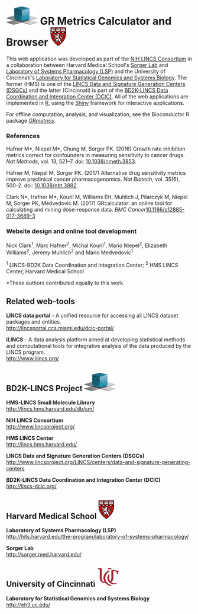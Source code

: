 # <img src="dcic.png" height = "50" width= "85" alt="LINCS DCIC"> GR Metrics Calculator and Browser <img src="logo_harvard_150.png" height = "50" width = "42" alt = "HMS LINCS Center">

This web application was developed as part of the [NIH LINCS Consortium](http://www.lincsproject.org/) in a collaboration between Harvard Medical School's [Sorger Lab](http://sorger.med.harvard.edu/) and [Laboratory of Systems Pharmacology (LSP)](http://hits.harvard.edu/the-program/laboratory-of-systems-pharmacology/about/) and the University of Cincinnati's [Laboratory for Statistical Genomics and Systems Biology](http://eh3.uc.edu/). The former (HMS) is one of the [LINCS Data and Signature Generation Centers (DSGCs)](http://www.lincsproject.org/LINCS/centers/data-and-signature-generating-centers) and the latter (Cincinnati) is part of the [BD2K-LINCS Data Coordination and Integration Center (DCIC)](http://lincs-dcic.org/). All of the web applications are implemented in [R](https://www.r-project.org/), using the [Shiny](https://shiny.rstudio.com/) framework for interactive applications.

For offline computation, analysis, and visualization, see the Bioconductor R package <a href="https://bioconductor.org/packages/GRmetrics"><em>GRmetrics</em></a>.

### References

Hafner M*, Niepel M*, Chung M, Sorger PK. (2016) Growth rate inhibition metrics correct for confounders in measuring sensitivity to cancer drugs. <em>Nat Methods</em>, vol. 13, 521–7. doi: <a href="http://dx.doi.org/10.1038/nmeth.3853">10.1038/nmeth.3853</a>.

Hafner M, Niepel M, Sorger PK. (2017) Alternative drug sensitivity metrics improve preclinical cancer pharmacogenomics. <em>Nat Biotech</em>,  vol. 35(6), 500-2. doi: <a href="http://dx.doi.org/10.1038/nbt.3882">10.1038/nbt.3882</a>.

Clark N*, Hafner M*, Kouril M, Williams EH, Muhlich J, Pilarczyk M, Niepel M, Sorger PK, Medvedovic M. (2017) GRcalculator: an online tool for calculating and mining dose-response data. <em>BMC Cancer</em><a href="https://doi.org/10.1186/s12885-017-3689-3">10.1186/s12885-017-3689-3</a>

### Website design and online tool development

Nick Clark<sup>1</sup>, Marc Hafner<sup>2</sup>, Michal Kouril<sup>1</sup>, Mario Niepel<sup>2</sup>, Elizabeth Williams<sup>2</sup>, Jeremy Muhlich<sup>2</sup> and Mario Medvedovic<sup>1</sup>

<sup>1</sup> LINCS-BD2K Data Coordination and Integration Center;
<sup>2</sup> HMS LINCS Center, Harvard Medical School

*These authors contributed equally to this work.

## Related web-tools

**LINCS data portal** - A unified resource for accessing all LINCS dataset packages and entities.
<br>http://lincsportal.ccs.miami.edu/dcic-portal/

**iLINCS** - A data analysis platform aimed at developing statistical methods and computational tools for integrative analysis of the data produced by the LINCS program.
<br>http://www.ilincs.org/

## BD2K-LINCS Project <img src="dcic.png" height = "50" width= "85" alt="BD2K-LINCS">

**HMS-LINCS Small Molecule Library**<br>http://lincs.hms.harvard.edu/db/sm/

**NIH LINCS Consortium**<br>http://www.lincsproject.org/

**HMS LINCS Center**<br>http://lincs.hms.harvard.edu/

**LINCS Data and Signature Generation Centers (DSGCs)**<br>http://www.lincsproject.org/LINCS/centers/data-and-signature-generating-centers

**BD2K-LINCS Data Coordination and Integration Center (DCIC)**<br>http://lincs-dcic.org/<br>
## Harvard Medical School <img src="logo_harvard_150.png" height = "50" width = "42" alt = "Harvard Medical School">
**Laboratory of Systems Pharmacology (LSP)**<br>http://hits.harvard.edu/the-program/laboratory-of-systems-pharmacology/

**Sorger Lab**<br>http://sorger.med.harvard.edu/

## University of Cincinnati <img src="uc_logo_crop.png" height = "50" width ="64"  alt = "University of Cincinnati">

**Laboratory for Statistical Genomics and Systems Biology**<br>http://eh3.uc.edu/

